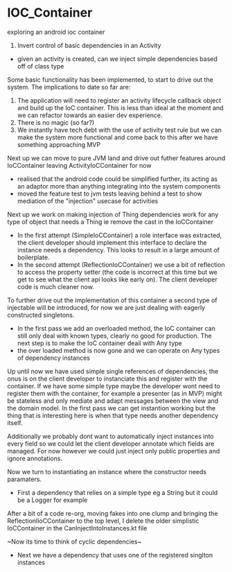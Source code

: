 # IOC_Container
exploring an android ioc container

1. Invert control of basic dependencies in an Activity

- given an activity is created, can we inject simple dependencies based off of class type

Some basic functionality has been implemented, to start to drive out the system.
The implications to date so far are:
  1. The application will need to register an activity lifecycle callback object and build up the IoC container.
     This is less than ideal at the moment and we can refactor towards an easier dev experience.
  2. There is no magic (so far?)
  3. We instantly have tech debt with the use of activity test rule but we can make the system more functional and come back to this after we have something approaching MVP

Next up we can move to pure JVM land and drive out futher features around IoCContainer leaving ActivityIoCContainer for now
 - realised that the android code could be simplified further, its acting as an adaptor more than anything integrating into the system components
 - moved the feature test to jvm tests leaving behind a test to show mediation of the "injection" usecase for activities

Next up we work on making injection of Thing dependencies work for any type of object that needs a Thing ie remove the cast in the IoCContainer
 - In the first attempt (SimpleIoCContainer) a role interface was extracted, the client developer should implement this interface to declare the instance needs a dependency. This looks to result in a large amount of boilerplate.
 - In the second attempt (ReflectionIoCContainer) we use a bit of reflection to access the property setter (the code is incorrect at this time but we get to see what the client api looks like early on). The client developer code is much cleaner now.

To further drive out the implementation of this container a second type of injectable will be introduced, for now we are just dealing with eagerly constructed singletons.
 - In the first pass we add an overloaded method, the IoC container can still only deal with known types, clearly no good for production. The next step is to make the IoC container deail with Any type
 - the over loaded method is now gone and we can operate on Any types of dependency instances

Up until now we have used simple single references of dependencies, the onus is on the client developer to instanciate this and register with the container.
If we have some simple type maybe the developer wont need to register them with the container, for example a presenter (as in MVP) might be stateless and only mediate and adapt messages between the view and the domain model.
In the first pass we can get instantion working but the thing that is interesting here is when that type needs another dependency itself.

Additionally we probably dont want to automatically inject instances into every field so we could let the client developer annotate which fields are managed.
For now however we could just inject only public properties and ignore annotations.


Now we turn to instantiating an instance where the constructor needs paramaters.
 - First a dependency that relies on a simple type eg a String but it could be a Logger for example

After a bit of a code re-org, moving fakes into one clump and bringing the ReflectionIioCContainer to the top level, I delete the older simplistic IoCContainer in the CanInjectIntoInstances.kt file

~Now its time to think of cyclic dependencies~
 - Next we have a dependency that uses one of the registered singlton instances





